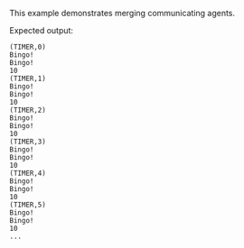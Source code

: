 This example demonstrates merging communicating agents.  

Expected output: 
```
(TIMER,0)
Bingo!
Bingo!
10
(TIMER,1)
Bingo!
Bingo!
10
(TIMER,2)
Bingo!
Bingo!
10
(TIMER,3)
Bingo!
Bingo!
10
(TIMER,4)
Bingo!
Bingo!
10
(TIMER,5)
Bingo!
Bingo!
10
...
```
